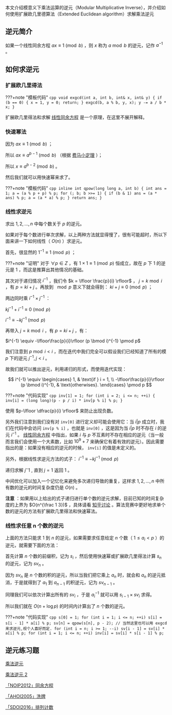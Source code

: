 本文介绍模意义下乘法运算的逆元（Modular Multiplicative Inverse），并介绍如何使用扩展欧几里德算法（Extended Euclidean algorithm）求解乘法逆元

## 逆元简介

如果一个线性同余方程 $ax \equiv 1 \pmod b$ ，则 $x$ 称为 $a \bmod b$ 的逆元，记作 $a^{-1}$ 。

## 如何求逆元

### 扩展欧几里得法

???+note "模板代码"
    ```cpp
    void exgcd(int a, int b, int& x, int& y) {
      if (b == 0) {
        x = 1, y = 0;
        return;
      }
      exgcd(b, a % b, y, x);
      y -= a / b * x;
    }
    ```

扩展欧几里得法和求解 [线性同余方程](./linear-equation.md) 是一个原理，在这里不展开解释。

### 快速幂法

因为 $ax \equiv 1 \pmod b$ ；

所以 $ax \equiv a^{b-1} \pmod b$ （根据 [费马小定理](./fermat.md) ）；

所以 $x \equiv a^{b-2} \pmod b$ 。

然后我们就可以用快速幂来求了。

???+note "模板代码"
    ```cpp
    inline int qpow(long long a, int b) {
      int ans = 1;
      a = (a % p + p) % p;
      for (; b; b >>= 1) {
        if (b & 1) ans = (a * ans) % p;
        a = (a * a) % p;
      }
      return ans;
    }
    ```

### 线性求逆元

求出 $1,2,...,n$ 中每个数关于 $p$ 的逆元。

如果对于每个数进行单次求解，以上两种方法就显得慢了，很有可能超时，所以下面来讲一下如何线性（ $O(n)$ ）求逆元。

首先，很显然的 $1^{-1} \equiv 1 \pmod p$ ；

???+note "证明"
    对于 $\forall p \in Z$ ，有 $1 \times 1 \equiv 1 \pmod p$ 恒成立，故在 $p$ 下 $1$ 的逆元是 $1$ ，而这是推算出其他情况的基础。

其次对于递归情况 $i^{-1}$ ，我们令 $k = \lfloor \frac{p}{i} \rfloor$ ， $j = k \bmod i$ ，有 $p = ki + j$ 。再放到 $\mod p$ 意义下就会得到： $ki+j \equiv 0 \pmod p$ ；

两边同时乘 $i^{-1} \times j^{-1}$ ：

 $kj^{-1}+i^{-1} \equiv 0 \pmod p$ 

 $i^{-1} \equiv -kj^{-1} \pmod p$ 

再带入 $j = k \bmod i$ ，有 $p = ki + j$ ，有：

 $i^{-1} \equiv -\lfloor\frac{p}{i}\rfloor (p \bmod i)^{-1} \pmod p$ 

我们注意到 $p \bmod i < i$ ，而在迭代中我们完全可以假设我们已经知道了所有的模 $p$ 下的逆元 $j^{-1}, j < i$ 。

故我们就可以推出逆元，利用递归的形式，而使用迭代实现：

$$
i^{-1} \equiv \begin{cases}
    1,                                           & \text{if } i = 1, \\
    -\lfloor\frac{p}{i}\rfloor (p \bmod i)^{-1}, & \text{otherwises}.
\end{cases} \pmod p
$$

???+note "代码实现"
    ```cpp
    inv[1] = 1;
    for (int i = 2; i <= n; ++i) {
      inv[i] = (long long)(p - p / i) * inv[p % i] % p;
    }
    ```

使用 $p-\lfloor \dfrac{p}{i} \rfloor$ 来防止出现负数。

另外我们注意到我们没有对 `inv[0]` 进行定义却可能会使用它：当 $i | p$ 成立时，我们在代码中会访问 `inv[p % i]` ，也就是 `inv[0]` ，这是因为当 $i | p$ 时不存在 $i$ 的逆元 $i^{-1}$ 。 [线性同余方程](./linear-equation.md) 中指出，如果 $i$ 与 $p$ 不互素时不存在相应的逆元（当一般而言我们会使用一个大素数，比如 $10^9 + 7$ 来确保它有着有效的逆元）。因此需要指出的是：如果没有相应的逆元的时候， `inv[i]` 的值是未定义的。

另外，根据线性求逆元方法的式子： $i^{-1} \equiv -kj^{-1} \pmod p$ 

递归求解 $j^-1$ , 直到 $j=1$ 返回 $1$ 。

中间优化可以加入一个记忆化来避免多次递归导致的重复，这样求 $1,2,...,n$ 中所有数的逆元的时间复杂度仍是 $O(n)$ 。

 **注意** ：如果用以上给出的式子递归进行单个数的逆元求解，目前已知的时间复杂度的上界为 $O(n^{\frac 1 3})$ ，具体请看 [知乎讨论](https://www.zhihu.com/question/59033693) 。算法竞赛中更好地求单个数的逆元的方法有扩展欧几里得法和快速幂法。

### 线性求任意 n 个数的逆元

上面的方法只能求 $1$ 到 $n$ 的逆元，如果需要求任意给定 $n$ 个数（ $1 \le a_i < p$ ）的逆元，就需要下面的方法：

首先计算 $n$ 个数的前缀积，记为 $s_i$ ，然后使用快速幂或扩展欧几里得法计算 $s_n$ 的逆元，记为 $sv_n$ 。

因为 $sv_n$ 是 $n$ 个数的积的逆元，所以当我们把它乘上 $a_n$ 时，就会和 $a_n$ 的逆元抵消，于是就得到了 $a_1$ 到 $a_{n-1}$ 的积逆元，记为 $sv_{n-1}$ 。

同理我们可以依次计算出所有的 $sv_i$ ，于是 $a_i^{-1}$ 就可以用 $s_{i-1} \times sv_i$ 求得。

所以我们就在 $O(n + \log p)$ 的时间内计算出了 $n$ 个数的逆元。

???+note "代码实现"
    ```cpp
    s[0] = 1;
    for (int i = 1; i <= n; ++i) s[i] = s[i - 1] * a[i] % p;
    sv[n] = qpow(s[n], p - 2);
    // 当然这里也可以用 exgcd 来求逆元,视个人喜好而定.
    for (int i = n; i >= 1; --i) sv[i - 1] = sv[i] * a[i] % p;
    for (int i = 1; i <= n; ++i) inv[i] = sv[i] * s[i - 1] % p;
    ```

## 逆元练习题

 [乘法逆元](https://loj.ac/problem/110) 

 [乘法逆元 2](https://loj.ac/problem/161) 

 [「NOIP2012」同余方程](https://loj.ac/problem/2605) 

 [「AHOI2005」洗牌](https://www.luogu.com.cn/problem/P2054) 

 [「SDOI2016」排列计数](https://loj.ac/problem/2034) 
